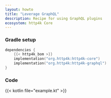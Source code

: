 ```yaml
---
layout: howto
title: "Leverage GraphQL"
description: Recipe for using GraphQL plugins 
ecosystem: http4k Core
---
```

### Gradle setup

```kotlin
dependencies {
    {{< http4k_bom >}}
    implementation("org.http4k:http4k-core")
    implementation("org.http4k:http4k-graphql")
}
```

### Code

{{< kotlin file="example.kt" >}}
